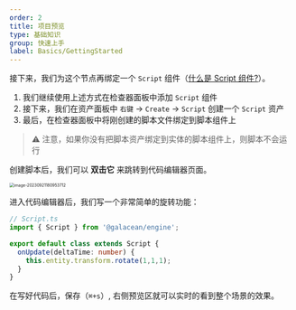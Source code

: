 ```yaml
---
order: 2
title: 项目预览
type: 基础知识
group: 快速上手
label: Basics/GettingStarted
---
```


接下来，我们为这个节点再绑定一个 `Script` 组件（[什么是 Script 组件?](https://galacean.antgroup.com/#/docs/latest/cn/script)）。

1. 我们继续使用上述方式在检查器面板中添加 `Script` 组件
2. 接下来，我们在资产面板中 `右键` → `Create` → `Script`  创建一个 `Script` 资产
3. 最后，在检查器面板中将刚创建的脚本文件绑定到脚本组件上

> ⚠️ 注意，如果你没有把脚本资产绑定到实体的脚本组件上，则脚本不会运行

创建脚本后，我们可以 **双击它** 来跳转到代码编辑器页面。

<img src="https://gw.alipayobjects.com/zos/OasisHub/c1f6ec7e-9a9c-453d-ac7f-41fbea3a792e/image-20230921180953712.png" alt="image-20230921180953712" style="zoom:50%;" />


进入代码编辑器后，我们写一个非常简单的旋转功能：

```ts
// Script.ts
import { Script } from '@galacean/engine';

export default class extends Script {
  onUpdate(deltaTime: number) {
    this.entity.transform.rotate(1,1,1);
  }
}
```

在写好代码后，保存（`⌘+s`）, 右侧预览区就可以实时的看到整个场景的效果。
